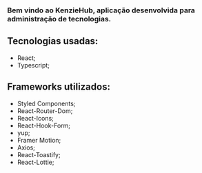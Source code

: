 ### Bem vindo ao KenzieHub, aplicação desenvolvida para administração de tecnologias.

## Tecnologias usadas:

- React;
- Typescript;

## Frameworks utilizados:

- Styled Components;
- React-Router-Dom;
- React-Icons;
- React-Hook-Form;
- yup;
- Framer Motion;
- Axios;
- React-Toastify;
- React-Lottie;

